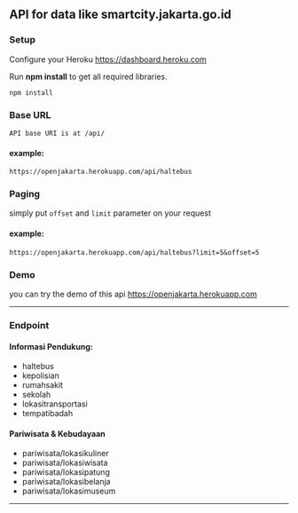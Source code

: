 ## API for data like smartcity.jakarta.go.id

### Setup

Configure your Heroku https://dashboard.heroku.com

Run **npm install** to get all required libraries.

	npm install

### Base URL

	API base URI is at /api/

#### example:

	https://openjakarta.herokuapp.com/api/haltebus

### Paging

simply put `offset` and `limit` parameter on your request

#### example:

	https://openjakarta.herokuapp.com/api/haltebus?limit=5&offset=5

### Demo

you can try the demo of this api https://openjakarta.herokuapp.com

---

### Endpoint

#### Informasi Pendukung:

- haltebus
- kepolisian
- rumahsakit
- sekolah
- lokasitransportasi
- tempatibadah

#### Pariwisata & Kebudayaan

- pariwisata/lokasikuliner
- pariwisata/lokasiwisata
- pariwisata/lokasipatung
- pariwisata/lokasibelanja
- pariwisata/lokasimuseum

---
